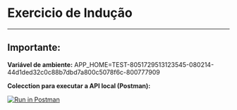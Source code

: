 # Exercicio de Indução
_______
## Importante:

**Variável de ambiente:** APP_HOME=TEST-8051729513123545-080214-44d1ded32c0c88b7dbd7a800c5078f6c-800777909

**Colecction para executar a API local (Postman):**

[![Run in Postman](https://run.pstmn.io/button.svg)](https://app.getpostman.com/run-collection/089019125c65489c16c9)

